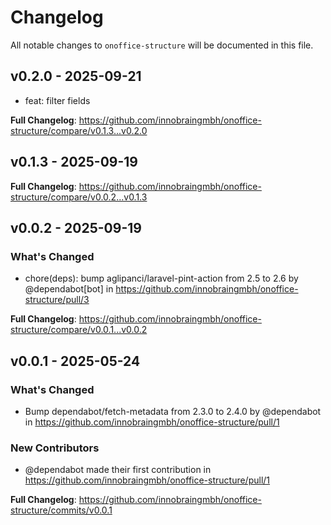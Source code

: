 # Changelog

All notable changes to `onoffice-structure` will be documented in this file.

## v0.2.0 - 2025-09-21

* feat: filter fields

**Full Changelog**: https://github.com/innobraingmbh/onoffice-structure/compare/v0.1.3...v0.2.0

## v0.1.3 - 2025-09-19

**Full Changelog**: https://github.com/innobraingmbh/onoffice-structure/compare/v0.0.2...v0.1.3

## v0.0.2 - 2025-09-19

### What's Changed

* chore(deps): bump aglipanci/laravel-pint-action from 2.5 to 2.6 by @dependabot[bot] in https://github.com/innobraingmbh/onoffice-structure/pull/3

**Full Changelog**: https://github.com/innobraingmbh/onoffice-structure/compare/v0.0.1...v0.0.2

## v0.0.1 - 2025-05-24

### What's Changed

* Bump dependabot/fetch-metadata from 2.3.0 to 2.4.0 by @dependabot in https://github.com/innobraingmbh/onoffice-structure/pull/1

### New Contributors

* @dependabot made their first contribution in https://github.com/innobraingmbh/onoffice-structure/pull/1

**Full Changelog**: https://github.com/innobraingmbh/onoffice-structure/commits/v0.0.1
